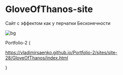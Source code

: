# GloveOfThanos-site
 
Сайт с эффектом как у перчатки Бесконечности

![bg](https://user-images.githubusercontent.com/56477695/116459710-d64a6200-a86e-11eb-9a2e-48a70c8ddc3f.jpg)


Portfolio-2 {

https://vladimirsaenko.github.io/Portfolio-2/sites/site-28/GloveOfThanos/index.html

}
